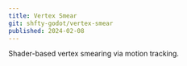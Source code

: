 ```yaml
---
title: Vertex Smear
git: shfty-godot/vertex-smear
published: 2024-02-08
---
```


Shader-based vertex smearing via motion tracking.

